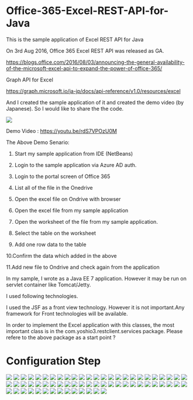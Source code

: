 # Office-365-Excel-REST-API-for-Java
This is the sample application of Excel REST API for Java

On 3rd Aug 2016, Office 365 Excel REST API was released as GA.

https://blogs.office.com/2016/08/03/announcing-the-general-availability-of-the-microsoft-excel-api-to-expand-the-power-of-office-365/

Graph API for Excel 

https://graph.microsoft.io/ja-jp/docs/api-reference/v1.0/resources/excel

And I created the sample application of it  and created the demo video (by Japanese). 
So I would like to share the the code.


[![](http://img.youtube.com/vi/rdS7VPOzU0M/0.jpg)](https://www.youtube.com/watch?v=rdS7VPOzU0M)


Demo Video :
https://youtu.be/rdS7VPOzU0M

The Above Demo Senario:

1. Start my sample application from IDE (NetBeans)

2. Login to the sample application via Azure AD auth.

3. Login to the portal screen of Office 365

4. List all of the file in the Onedrive

5. Open the excel file on Ondrive with browser

6. Open the excel file from my sample application

7. Open the worksheet of the file from my sample application.

8. Select the table on the worksheet

9. Add one row data to the table

10.Confirm the data which added  in the above

11.Add new file to Ondrive and check again from the application

In my sample, I wrote as a Java EE 7 application.
However it may be run on servlet container like Tomcat/Jetty.

I used following technologies.

I used the JSF as a front view technology. However it is not important.Any framework for Front technologies will be available.

In order to implement the Excel application with this classes,
the most important class is in the com.yoshio3.restclient.services package.
Please refere to the above package as a start point ?

# Configuration Step
![](https://c1.staticflickr.com/9/8449/29321901506_0d5d02f69e.jpg)
![](https://c1.staticflickr.com/9/8483/29321901426_e04f178c5e.jpg)
![](https://c1.staticflickr.com/9/8371/28734379163_940f842a9d.jpg)
![](https://c1.staticflickr.com/9/8035/29321901336_e6f55ef2eb.jpg)
![](https://c1.staticflickr.com/9/8344/29321901276_e14853539d.jpg)
![](https://c1.staticflickr.com/9/8309/28734379003_065d3f897f.jpg)
![](https://c1.staticflickr.com/9/8575/29321901166_52ec714d74.jpg)
![](https://c1.staticflickr.com/9/8843/28734378883_0af373cc69.jpg)
![](https://c1.staticflickr.com/9/8552/29321901006_7f9848b08d.jpg)
![](https://c1.staticflickr.com/9/8087/28734378673_117877b8cb.jpg)
![](https://c1.staticflickr.com/9/8833/29321900806_fa3ca1c106.jpg)
![](https://c1.staticflickr.com/9/8509/28734378293_9ecfbd1d4f.jpg)
![](https://c1.staticflickr.com/9/8163/29321900656_22f5be5746.jpg)
![](https://c2.staticflickr.com/8/7759/29321900596_ffeaa1fe4e.jpg)
![](https://c1.staticflickr.com/9/8808/28734378033_dee5f79bd9.jpg)
![](https://c1.staticflickr.com/9/8273/29321900486_4a32d0c9ef.jpg)
![](https://c1.staticflickr.com/9/8808/29321900406_3b4e55ce6d.jpg)
![](https://c1.staticflickr.com/9/8411/28734377853_4292a6e6b3.jpg)
![](https://c1.staticflickr.com/9/8162/28734377813_787cce13a3.jpg)
![](https://c1.staticflickr.com/9/8404/29321900266_57f355767a.jpg)
![](https://c1.staticflickr.com/9/8367/29322381406_b4bc40bbfc.jpg)
![](https://c1.staticflickr.com/9/8486/28734377613_6665637664_z.jpg)
![](https://c1.staticflickr.com/9/8471/29321900166_3f7ca2e85f.jpg)
![](https://c1.staticflickr.com/9/8289/28734377663_0bce156997.jpg)
![](https://c2.staticflickr.com/8/7667/29321900126_a924171af2.jpg)
![](https://c1.staticflickr.com/9/8307/29321900016_e3f4b515a7.jpg)
![](https://c1.staticflickr.com/9/8400/28734377493_1f3fc4fcbc.jpg)
![](https://c1.staticflickr.com/9/8552/29321899916_4750380cbb.jpg)
![](https://c1.staticflickr.com/9/8862/29321899876_f3dba43632.jpg)
![](https://c1.staticflickr.com/9/8546/28734377393_c73e9513bc.jpg)
![](https://c1.staticflickr.com/9/8843/29321899766_b61ca6e4ed.jpg)
![](https://c2.staticflickr.com/8/7524/29321899726_67bf62a49b.jpg)
![](https://c1.staticflickr.com/9/8194/28734377193_f7a670256a.jpg)
![](https://c1.staticflickr.com/9/8033/29321899706_cc9089ea3b.jpg)
![](https://c1.staticflickr.com/9/8323/29321899566_9a336c33da.jpg)
![](https://c1.staticflickr.com/9/8588/28734377213_1ec145934f.jpg)
![](https://c1.staticflickr.com/9/8539/28734376963_9056cc267a.jpg)
![](https://c1.staticflickr.com/9/8282/29321899456_f8c18b1431.jpg)
![](https://c1.staticflickr.com/9/8347/29321899376_6c52d04631.jpg)
![](https://c1.staticflickr.com/9/8501/28734376743_89ef65fdf4.jpg)
![](https://c1.staticflickr.com/9/8388/29321899146_a694fc8b9d.jpg)
![](https://c1.staticflickr.com/9/8344/29321899126_846fc67f92.jpg)
![](https://c1.staticflickr.com/9/8431/28734376623_d0c1cced17.jpg)
![](https://c1.staticflickr.com/9/8459/29276779601_03c11a8754.jpg)
![](https://c1.staticflickr.com/9/8272/29321898926_546abb8c1b.jpg)
![](https://c1.staticflickr.com/9/8426/29321898936_e86c7f585b.jpg)
![](https://c1.staticflickr.com/9/8345/28734376313_fa6e891b2c.jpg)
![](https://c1.staticflickr.com/9/8135/29321898806_265abd1a1a.jpg)
![](https://c1.staticflickr.com/9/8367/29322381406_b4bc40bbfc.jpg)
![](https://c1.staticflickr.com/9/8392/29068589370_5f5d10ccaf.jpg)
![](https://c1.staticflickr.com/9/8475/28734376123_542df197ec.jpg)
![](https://c1.staticflickr.com/9/8075/29321898686_041355b73c.jpg)
![](https://c1.staticflickr.com/9/8261/29276778511_54c0b24478.jpg)
![](https://c1.staticflickr.com/9/8059/28734375823_23c6a6d00d.jpg)
![](https://c1.staticflickr.com/9/8396/29321898496_6ef808a1db.jpg)
![](https://c1.staticflickr.com/9/8274/28734375693_07c6110d18.jpg)
![](https://c1.staticflickr.com/9/8135/29321898476_b19ec72cb8.jpg)
![](https://c1.staticflickr.com/9/8123/28734375503_4348343dca.jpg)
![](https://c1.staticflickr.com/9/8097/29321898326_4effbd79cf.jpg)
![](https://c1.staticflickr.com/9/8412/28734375323_9e09c6d3df.jpg)
![](https://c1.staticflickr.com/9/8168/28734375483_8933da1bb8.jpg)
![](https://c1.staticflickr.com/9/8454/28734375133_0b31a7cb21.jpg)
![](https://c1.staticflickr.com/9/8053/29321897986_b2d3662a71.jpg)
![](https://c1.staticflickr.com/9/8406/28734374863_1c1a32519e.jpg)


